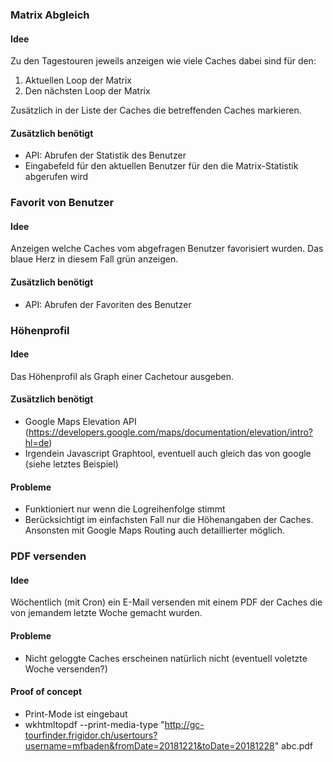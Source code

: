 ### Matrix Abgleich
#### Idee
Zu den Tagestouren jeweils anzeigen wie viele Caches dabei sind für den:

1. Aktuellen Loop der Matrix
2. Den nächsten Loop der Matrix

Zusätzlich in der Liste der Caches die betreffenden Caches markieren.

#### Zusätzlich benötigt
* API: Abrufen der Statistik des Benutzer
* Eingabefeld für den aktuellen Benutzer für den die Matrix-Statistik abgerufen wird

### Favorit von Benutzer
#### Idee
Anzeigen welche Caches vom abgefragen Benutzer favorisiert wurden. Das blaue Herz in diesem Fall grün anzeigen.

#### Zusätzlich benötigt
* API: Abrufen der Favoriten des Benutzer

### Höhenprofil
#### Idee
Das Höhenprofil als Graph einer Cachetour ausgeben.
#### Zusätzlich benötigt
* Google Maps Elevation API (https://developers.google.com/maps/documentation/elevation/intro?hl=de)
* Irgendein Javascript Graphtool, eventuell auch gleich das von google (siehe letztes Beispiel)
#### Probleme
* Funktioniert nur wenn die Logreihenfolge stimmt
* Berücksichtigt im einfachsten Fall nur die Höhenangaben der Caches. Ansonsten mit Google Maps Routing auch detaillierter möglich.

### PDF versenden
#### Idee
Wöchentlich (mit Cron) ein E-Mail versenden mit einem PDF der Caches die von jemandem letzte Woche gemacht wurden.
#### Probleme
* Nicht geloggte Caches erscheinen natürlich nicht (eventuell voletzte Woche versenden?)
#### Proof of concept
* Print-Mode ist eingebaut
* wkhtmltopdf --print-media-type "http://gc-tourfinder.frigidor.ch/usertours?username=mfbaden&fromDate=20181221&toDate=20181228" abc.pdf

